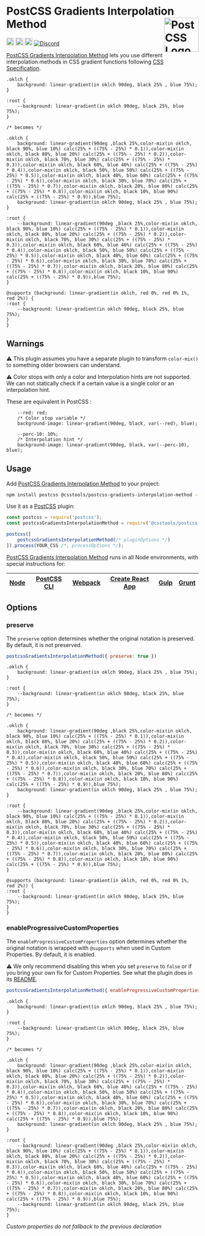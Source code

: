 # PostCSS Gradients Interpolation Method [<img src="https://postcss.github.io/postcss/logo.svg" alt="PostCSS Logo" width="90" height="90" align="right">][postcss]

[<img alt="npm version" src="https://img.shields.io/npm/v/@csstools/postcss-gradients-interpolation-method.svg" height="20">][npm-url] [<img alt="CSS Standard Status" src="https://cssdb.org/images/badges/TODO.svg" height="20">][css-url] [<img alt="Build Status" src="https://github.com/csstools/postcss-plugins/workflows/test/badge.svg" height="20">][cli-url] [<img alt="Discord" src="https://shields.io/badge/Discord-5865F2?logo=discord&logoColor=white">][discord]

[PostCSS Gradients Interpolation Method] lets you use different interpolation methods in CSS gradient functions following [CSS Specification].

```pcss
.oklch {
	background: linear-gradient(in oklch 90deg, black 25% , blue 75%);
}

:root {
	--background: linear-gradient(in oklch 90deg, black 25%, blue 75%);
}

/* becomes */

.oklch {
	background: linear-gradient(90deg ,black 25%,color-mix(in oklch, black 90%, blue 10%) calc(25% + ((75% - 25%) * 0.1)),color-mix(in oklch, black 80%, blue 20%) calc(25% + ((75% - 25%) * 0.2)),color-mix(in oklch, black 70%, blue 30%) calc(25% + ((75% - 25%) * 0.3)),color-mix(in oklch, black 60%, blue 40%) calc(25% + ((75% - 25%) * 0.4)),color-mix(in oklch, black 50%, blue 50%) calc(25% + ((75% - 25%) * 0.5)),color-mix(in oklch, black 40%, blue 60%) calc(25% + ((75% - 25%) * 0.6)),color-mix(in oklch, black 30%, blue 70%) calc(25% + ((75% - 25%) * 0.7)),color-mix(in oklch, black 20%, blue 80%) calc(25% + ((75% - 25%) * 0.8)),color-mix(in oklch, black 10%, blue 90%) calc(25% + ((75% - 25%) * 0.9)),blue 75%);
	background: linear-gradient(in oklch 90deg, black 25% , blue 75%);
}

:root {
	--background: linear-gradient(90deg ,black 25%,color-mix(in oklch, black 90%, blue 10%) calc(25% + ((75% - 25%) * 0.1)),color-mix(in oklch, black 80%, blue 20%) calc(25% + ((75% - 25%) * 0.2)),color-mix(in oklch, black 70%, blue 30%) calc(25% + ((75% - 25%) * 0.3)),color-mix(in oklch, black 60%, blue 40%) calc(25% + ((75% - 25%) * 0.4)),color-mix(in oklch, black 50%, blue 50%) calc(25% + ((75% - 25%) * 0.5)),color-mix(in oklch, black 40%, blue 60%) calc(25% + ((75% - 25%) * 0.6)),color-mix(in oklch, black 30%, blue 70%) calc(25% + ((75% - 25%) * 0.7)),color-mix(in oklch, black 20%, blue 80%) calc(25% + ((75% - 25%) * 0.8)),color-mix(in oklch, black 10%, blue 90%) calc(25% + ((75% - 25%) * 0.9)),blue 75%);
}

@supports (background: linear-gradient(in oklch, red 0%, red 0% 1%, red 2%)) {
:root {
	--background: linear-gradient(in oklch 90deg, black 25%, blue 75%);
}
}
```

## Warnings

⚠️ This plugin assumes you have a separate plugin to transform `color-mix()` to something older browsers can understand.

⚠️ Color stops with only a color and Interpolation hints are not supported.
We can not statically check if a certain value is a single color or an interpolation hint.

These are equivalent in PostCSS :

```pcss
	--red: red;
	/* Color stop variable */
	background-image: linear-gradient(90deg, black, var(--red), blue);

	--perc-10: 10%;
	/* Interpolation hint */
	background-image: linear-gradient(90deg, black, var(--perc-10), blue);
```

## Usage

Add [PostCSS Gradients Interpolation Method] to your project:

```bash
npm install postcss @csstools/postcss-gradients-interpolation-method --save-dev
```

Use it as a [PostCSS] plugin:

```js
const postcss = require('postcss');
const postcssGradientsInterpolationMethod = require('@csstools/postcss-gradients-interpolation-method');

postcss([
	postcssGradientsInterpolationMethod(/* pluginOptions */)
]).process(YOUR_CSS /*, processOptions */);
```

[PostCSS Gradients Interpolation Method] runs in all Node environments, with special
instructions for:

| [Node](INSTALL.md#node) | [PostCSS CLI](INSTALL.md#postcss-cli) | [Webpack](INSTALL.md#webpack) | [Create React App](INSTALL.md#create-react-app) | [Gulp](INSTALL.md#gulp) | [Grunt](INSTALL.md#grunt) |
| --- | --- | --- | --- | --- | --- |

## Options

### preserve

The `preserve` option determines whether the original notation
is preserved. By default, it is not preserved.

```js
postcssGradientsInterpolationMethod({ preserve: true })
```

```pcss
.oklch {
	background: linear-gradient(in oklch 90deg, black 25% , blue 75%);
}

:root {
	--background: linear-gradient(in oklch 90deg, black 25%, blue 75%);
}

/* becomes */

.oklch {
	background: linear-gradient(90deg ,black 25%,color-mix(in oklch, black 90%, blue 10%) calc(25% + ((75% - 25%) * 0.1)),color-mix(in oklch, black 80%, blue 20%) calc(25% + ((75% - 25%) * 0.2)),color-mix(in oklch, black 70%, blue 30%) calc(25% + ((75% - 25%) * 0.3)),color-mix(in oklch, black 60%, blue 40%) calc(25% + ((75% - 25%) * 0.4)),color-mix(in oklch, black 50%, blue 50%) calc(25% + ((75% - 25%) * 0.5)),color-mix(in oklch, black 40%, blue 60%) calc(25% + ((75% - 25%) * 0.6)),color-mix(in oklch, black 30%, blue 70%) calc(25% + ((75% - 25%) * 0.7)),color-mix(in oklch, black 20%, blue 80%) calc(25% + ((75% - 25%) * 0.8)),color-mix(in oklch, black 10%, blue 90%) calc(25% + ((75% - 25%) * 0.9)),blue 75%);
	background: linear-gradient(in oklch 90deg, black 25% , blue 75%);
}

:root {
	--background: linear-gradient(90deg ,black 25%,color-mix(in oklch, black 90%, blue 10%) calc(25% + ((75% - 25%) * 0.1)),color-mix(in oklch, black 80%, blue 20%) calc(25% + ((75% - 25%) * 0.2)),color-mix(in oklch, black 70%, blue 30%) calc(25% + ((75% - 25%) * 0.3)),color-mix(in oklch, black 60%, blue 40%) calc(25% + ((75% - 25%) * 0.4)),color-mix(in oklch, black 50%, blue 50%) calc(25% + ((75% - 25%) * 0.5)),color-mix(in oklch, black 40%, blue 60%) calc(25% + ((75% - 25%) * 0.6)),color-mix(in oklch, black 30%, blue 70%) calc(25% + ((75% - 25%) * 0.7)),color-mix(in oklch, black 20%, blue 80%) calc(25% + ((75% - 25%) * 0.8)),color-mix(in oklch, black 10%, blue 90%) calc(25% + ((75% - 25%) * 0.9)),blue 75%);
}

@supports (background: linear-gradient(in oklch, red 0%, red 0% 1%, red 2%)) {
:root {
	--background: linear-gradient(in oklch 90deg, black 25%, blue 75%);
}
}
```

### enableProgressiveCustomProperties

The `enableProgressiveCustomProperties` option determines whether the original notation
is wrapped with `@supports` when used in Custom Properties. By default, it is enabled.

⚠️ We only recommend disabling this when you set `preserve` to `false` or if you bring your own fix for Custom Properties. See what the plugin does in its [README](https://github.com/csstools/postcss-plugins/tree/main/plugins/postcss-progressive-custom-properties#readme).

```js
postcssGradientsInterpolationMethod({ enableProgressiveCustomProperties: false })
```

```pcss
.oklch {
	background: linear-gradient(in oklch 90deg, black 25% , blue 75%);
}

:root {
	--background: linear-gradient(in oklch 90deg, black 25%, blue 75%);
}

/* becomes */

.oklch {
	background: linear-gradient(90deg ,black 25%,color-mix(in oklch, black 90%, blue 10%) calc(25% + ((75% - 25%) * 0.1)),color-mix(in oklch, black 80%, blue 20%) calc(25% + ((75% - 25%) * 0.2)),color-mix(in oklch, black 70%, blue 30%) calc(25% + ((75% - 25%) * 0.3)),color-mix(in oklch, black 60%, blue 40%) calc(25% + ((75% - 25%) * 0.4)),color-mix(in oklch, black 50%, blue 50%) calc(25% + ((75% - 25%) * 0.5)),color-mix(in oklch, black 40%, blue 60%) calc(25% + ((75% - 25%) * 0.6)),color-mix(in oklch, black 30%, blue 70%) calc(25% + ((75% - 25%) * 0.7)),color-mix(in oklch, black 20%, blue 80%) calc(25% + ((75% - 25%) * 0.8)),color-mix(in oklch, black 10%, blue 90%) calc(25% + ((75% - 25%) * 0.9)),blue 75%);
	background: linear-gradient(in oklch 90deg, black 25% , blue 75%);
}

:root {
	--background: linear-gradient(90deg ,black 25%,color-mix(in oklch, black 90%, blue 10%) calc(25% + ((75% - 25%) * 0.1)),color-mix(in oklch, black 80%, blue 20%) calc(25% + ((75% - 25%) * 0.2)),color-mix(in oklch, black 70%, blue 30%) calc(25% + ((75% - 25%) * 0.3)),color-mix(in oklch, black 60%, blue 40%) calc(25% + ((75% - 25%) * 0.4)),color-mix(in oklch, black 50%, blue 50%) calc(25% + ((75% - 25%) * 0.5)),color-mix(in oklch, black 40%, blue 60%) calc(25% + ((75% - 25%) * 0.6)),color-mix(in oklch, black 30%, blue 70%) calc(25% + ((75% - 25%) * 0.7)),color-mix(in oklch, black 20%, blue 80%) calc(25% + ((75% - 25%) * 0.8)),color-mix(in oklch, black 10%, blue 90%) calc(25% + ((75% - 25%) * 0.9)),blue 75%);
	--background: linear-gradient(in oklch 90deg, black 25%, blue 75%);
}
```

_Custom properties do not fallback to the previous declaration_

[cli-url]: https://github.com/csstools/postcss-plugins/actions/workflows/test.yml?query=workflow/test
[css-url]: https://cssdb.org/#TODO
[discord]: https://discord.gg/bUadyRwkJS
[npm-url]: https://www.npmjs.com/package/@csstools/postcss-gradients-interpolation-method

[Gulp PostCSS]: https://github.com/postcss/gulp-postcss
[Grunt PostCSS]: https://github.com/nDmitry/grunt-postcss
[PostCSS]: https://github.com/postcss/postcss
[PostCSS Loader]: https://github.com/postcss/postcss-loader
[PostCSS Gradients Interpolation Method]: https://github.com/csstools/postcss-plugins/tree/main/plugins/postcss-gradients-interpolation-method
[CSS Specification]: https://drafts.csswg.org/css-images-4/#linear-gradients
